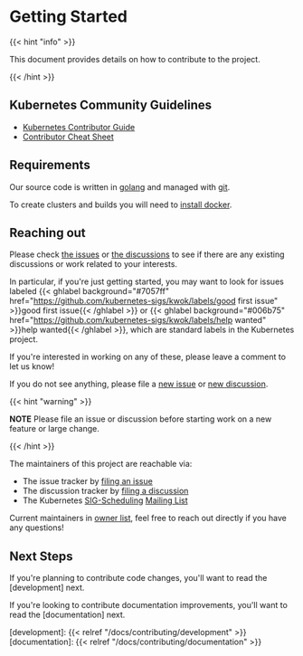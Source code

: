 # Getting Started

{{< hint "info" >}}

This document provides details on how to contribute to the project.

{{< /hint >}}

## Kubernetes Community Guidelines

- [Kubernetes Contributor Guide]
- [Contributor Cheat Sheet]

## Requirements

Our source code is written in [golang] and managed with [git].

To create clusters and builds you will need to [install docker].

## Reaching out

Please check [the issues] or [the discussions] to see if there are any existing discussions or work related to your interests.

In particular, if you're just getting started, you may want to look for issues labeled
{{< ghlabel background="#7057ff" href="https://github.com/kubernetes-sigs/kwok/labels/good first issue" >}}good first issue{{< /ghlabel >}}
or
{{< ghlabel background="#006b75" href="https://github.com/kubernetes-sigs/kwok/labels/help wanted" >}}help wanted{{< /ghlabel >}},
which are standard labels in the Kubernetes project.

If you're interested in working on any of these, please leave a comment to let us know!

If you do not see anything, please file a [new issue] or [new discussion].

{{< hint "warning" >}}

**NOTE** Please file an issue or discussion before starting work on a new feature or large change.

{{< /hint >}}

The maintainers of this project are reachable via:

- The issue tracker by [filing an issue][new issue]
- The discussion tracker by [filing a discussion][new discussion]
- The Kubernetes [SIG-Scheduling] [Mailing List]

Current maintainers in [owner list], feel free to reach out directly if you have any questions!

## Next Steps

If you're planning to contribute code changes, you'll want to read the [development] next.

If you're looking to contribute documentation improvements, you'll want to read the [documentation] next.

[git]: https://git-scm.com/downloads
[the issues]: https://github.com/kubernetes-sigs/kwok/issues
[the discussions]: https://github.com/kubernetes-sigs/kwok/discussions
[new issue]: https://github.com/kubernetes-sigs/kwok/issues/new/choose
[new discussion]: https://github.com/kubernetes-sigs/kwok/discussions/new/choose
[golang]: https://golang.org/doc/install
[install docker]: https://docs.docker.com/install/#supported-platforms
[SIG-Scheduling]: https://github.com/kubernetes/community/blob/master/sig-scheduling/README.md
[Mailing List]: https://groups.google.com/forum/#!forum/kubernetes-sig-scheduling
[Kubernetes Contributor Guide]: https://git.k8s.io/community/contributors/guide
[Contributor Cheat Sheet]: https://git.k8s.io/community/contributors/guide/contributor-cheatsheet
[owner list]: https://github.com/kubernetes-sigs/kwok/blob/main/OWNERS
[development]: {{< relref "/docs/contributing/development" >}}
[documentation]: {{< relref "/docs/contributing/documentation" >}}
